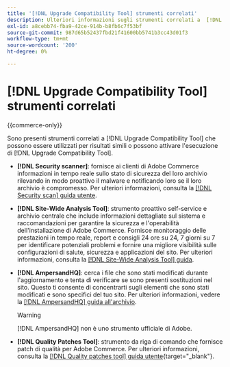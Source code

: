 ```yaml
---
title: '[!DNL Upgrade Compatibility Tool] strumenti correlati'
description: Ulteriori informazioni sugli strumenti correlati a  [!DNL Upgrade Compatibility Tool]  nel progetto Adobe Commerce.
exl-id: a8cebb74-fba9-42ce-914b-b8fb6c7f53bf
source-git-commit: 987d65b52437fbd21f41600bb5741b3cc43d01f3
workflow-type: tm+mt
source-wordcount: '200'
ht-degree: 0%

---
```


# [!DNL Upgrade Compatibility Tool] strumenti correlati

{{commerce-only}}

Sono presenti strumenti correlati a [!DNL Upgrade Compatibility Tool] che possono essere utilizzati per risultati simili o possono attivare l&#39;esecuzione di [!DNL Upgrade Compatibility Tool].

- **[!DNL Security scanner]**: fornisce ai clienti di Adobe Commerce informazioni in tempo reale sullo stato di sicurezza del loro archivio rilevando in modo proattivo il malware e notificando loro se il loro archivio è compromesso. Per ulteriori informazioni, consulta la [[!DNL Security scan] guida utente](https://experienceleague.adobe.com/en/docs/commerce-admin/systems/security/security-scan).

- **[!DNL Site-Wide Analysis Tool]**: strumento proattivo self-service e archivio centrale che include informazioni dettagliate sul sistema e raccomandazioni per garantire la sicurezza e l&#39;operabilità dell&#39;installazione di Adobe Commerce. Fornisce monitoraggio delle prestazioni in tempo reale, report e consigli 24 ore su 24, 7 giorni su 7 per identificare potenziali problemi e fornire una migliore visibilità sulle configurazioni di salute, sicurezza e applicazioni del sito. Per ulteriori informazioni, consulta la [[!DNL Site-Wide Analysis Tool] guida](../../tools/site-wide-analysis-tool/intro.md).

- **[!DNL AmpersandHQ]**: cerca i file che sono stati modificati durante l&#39;aggiornamento e tenta di verificare se sono presenti sostituzioni nel sito. Questo ti consente di concentrarti sugli elementi che sono stati modificati e sono specifici del tuo sito. Per ulteriori informazioni, vedere la [[!DNL AmpersandHQ] guida all&#39;archivio](https://github.com/AmpersandHQ).

  >[!WARNING]
  >
  >[!DNL AmpersandHQ] non è uno strumento ufficiale di Adobe.

- **[!DNL Quality Patches Tool]**: strumento da riga di comando che fornisce patch di qualità per Adobe Commerce. Per ulteriori informazioni, consulta la [[!DNL Quality patches tool] guida utente](https://experienceleague.adobe.com/tools/commerce-quality-patches/index.html){target="_blank"}.
